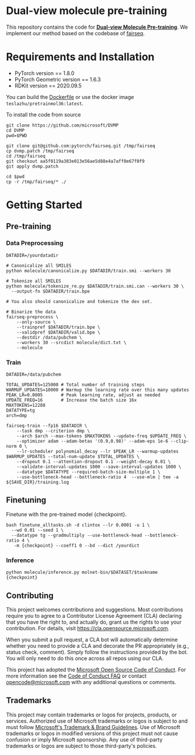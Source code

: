 # Dual-view molecule pre-training

This repository contains the code for [**Dual-view Molecule Pre-training**](https://arxiv.org/abs/2106.10234). We implement our method based on the codebase of [fairseq](https://github.com/pytorch/fairseq). 

# Requirements and Installation
* PyTorch version == 1.8.0
* PyTorch Geometric version == 1.6.3
* RDKit version == 2020.09.5

You can build the [Dockerfile](Dockerfile) or use the docker image `teslazhu/pretrainmol36:latest`.

To install the code from source
```
git clone https://github.com/microsoft/DVMP
cd DVMP
pwd=$PWD

git clone git@github.com:pytorch/fairseq.git /tmp/fairseq
cp dvmp.patch /tmp/fairseq
cd /tmp/fairseq
git checkout aa5f0119a383e013e56ae5d88e4a7aff0e67f0f9
git apply dvmp.patch

cd $pwd
cp -r /tmp/fairseq/* ./
```
# Getting Started
## Pre-training
### Data Preprocessing
```shell
DATADIR=/yourdatadir

# Canonicalize all SMILES
python molecule/canonicalize.py $DATADIR/train.smi --workers 30

# Tokenize all SMILES
python molecule/tokenize_re.py $DATADIR/train.smi.can --workers 30 \
  --output-fn $DATADIR/train.bpe 

# You also should canonicalize and tokenize the dev set.

# Binarize the data
fairseq-preprocess \
    --only-source \
    --trainpref $DATADIR/train.bpe \
    --validpref $DATADIR/valid.bpe \
    --destdir /data/pubchem \
    --workers 30 --srcdict molecule/dict.txt \
    --molecule

```
### Train
```shell
DATADIR=/data/pubchem

TOTAL_UPDATES=125000 # Total number of training steps
WARMUP_UPDATES=10000 # Warmup the learning rate over this many updates
PEAK_LR=0.0005       # Peak learning rate, adjust as needed
UPDATE_FREQ=16       # Increase the batch size 16x
MAXTOKENS=12288
DATATYPE=tg
arch=dmp

fairseq-train --fp16 $DATADIR \
    --task dmp --criterion dmp \
    --arch $arch --max-tokens $MAXTOKENS --update-freq $UPDATE_FREQ \
    --optimizer adam --adam-betas '(0.9,0.98)' --adam-eps 1e-6 --clip-norm 0 \
    --lr-scheduler polynomial_decay --lr $PEAK_LR --warmup-updates $WARMUP_UPDATES --total-num-update $TOTAL_UPDATES \
    --dropout 0.1 --attention-dropout 0.1 --weight-decay 0.01 \
    --validate-interval-updates 1000 --save-interval-updates 1000 \
    --datatype $DATATYPE --required-batch-size-multiple 1 \
    --use-bottleneck-head --bottleneck-ratio 4  --use-mlm | tee -a ${SAVE_DIR}/training.log
```
## Finetuning
Finetune with the pre-trained model {checkpoint}.
```shell
bash finetune_alltasks.sh -d clintox --lr 0.0001 -u 1 \
  --wd 0.01 --seed 1 \
  --datatype tg --gradmultiply --use-bottleneck-head --bottleneck-ratio 4 \
   -m {checkpoint} --coeff1 0 --bd --dict /yourdict
```
### Inference
```shell
python molecule/inference.py molnet-bin/$DATASET/$taskname {checkpoint}
```


## Contributing

This project welcomes contributions and suggestions.  Most contributions require you to agree to a
Contributor License Agreement (CLA) declaring that you have the right to, and actually do, grant us
the rights to use your contribution. For details, visit https://cla.opensource.microsoft.com.

When you submit a pull request, a CLA bot will automatically determine whether you need to provide
a CLA and decorate the PR appropriately (e.g., status check, comment). Simply follow the instructions
provided by the bot. You will only need to do this once across all repos using our CLA.

This project has adopted the [Microsoft Open Source Code of Conduct](https://opensource.microsoft.com/codeofconduct/).
For more information see the [Code of Conduct FAQ](https://opensource.microsoft.com/codeofconduct/faq/) or
contact [opencode@microsoft.com](mailto:opencode@microsoft.com) with any additional questions or comments.

## Trademarks

This project may contain trademarks or logos for projects, products, or services. Authorized use of Microsoft 
trademarks or logos is subject to and must follow 
[Microsoft's Trademark & Brand Guidelines](https://www.microsoft.com/en-us/legal/intellectualproperty/trademarks/usage/general).
Use of Microsoft trademarks or logos in modified versions of this project must not cause confusion or imply Microsoft sponsorship.
Any use of third-party trademarks or logos are subject to those third-party's policies.
